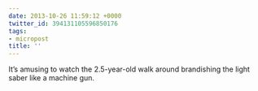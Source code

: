 ```yaml
---
date: 2013-10-26 11:59:12 +0000
twitter_id: 394131105596850176
tags:
- micropost
title: ''
---
```


It’s amusing to watch the 2.5-year-old walk around brandishing the light saber like a machine gun.
